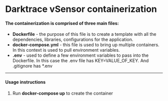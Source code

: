 <h1>Darktrace vSensor containerization</h1>


<h4>The containerization is comprised of three main files:</h4>

<ul>
<li><strong>Dockerfile</strong> - the purpose of this file is to create a template with all the dependencies, libraries, configurations for the application.</li>
<li><strong>docker-compose.yml</strong> - this file is used to bring up multiple containers. In this context is used to pull environment variables.</li>
<li><strong>.env</strong> - used to define a few environment variables to pass into the Dockerfile. In this case the .env file has KEY=VALUE_OF_KEY. And .gitignore has *.env</li>
</ul>

---

<h4>Usage instructions</h4>

<ol>
<li>Run <strong>docker-compose up</strong> to create the container</li>
</ol>

